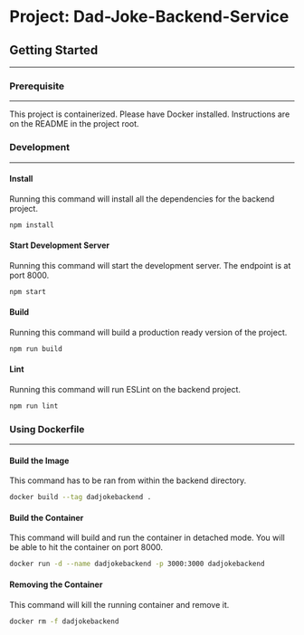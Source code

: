 # Project: Dad-Joke-Backend-Service

## Getting Started
---
### Prerequisite
---

This project is containerized. Please have Docker installed.  Instructions are
on the README in the project root.

### Development
---
#### Install
Running this command will install all the dependencies for the backend project.

```bash
npm install
```

#### Start Development Server
Running this command will start the development server.  The endpoint is at port 8000.

```bash
npm start
```

#### Build
Running this command will build a production ready version of the project.

```bash
npm run build
```

#### Lint
Running this command will run ESLint on the backend project.

```bash
npm run lint
```

### Using Dockerfile
___
#### Build the Image
This command has to be ran from within the backend directory.

```bash
docker build --tag dadjokebackend .
```

#### Build the Container
This command will build and run the container in detached mode.  You will be able to hit the container on port 8000.

```bash
docker run -d --name dadjokebackend -p 3000:3000 dadjokebackend
```

#### Removing the Container
This command will kill the running container and remove it.

```bash
docker rm -f dadjokebackend
```
